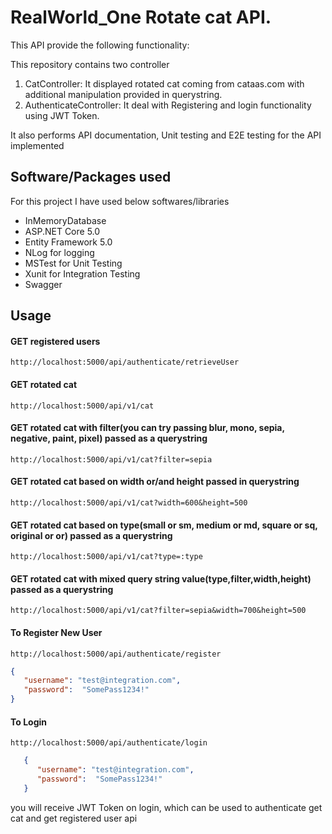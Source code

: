 
# RealWorld_One Rotate cat API.

This API provide the following functionality:

This repository contains two controller
1. CatController: It displayed rotated cat coming from cataas.com with additional manipulation provided in querystring.
 2. AuthenticateController: It deal with Registering and login functionality using JWT Token.

It also performs API documentation, Unit testing and E2E testing for the API implemented

## Software/Packages used
For this project I have used below softwares/libraries

- InMemoryDatabase
- ASP.NET Core 5.0
- Entity Framework 5.0
- NLog for logging
- MSTest for Unit Testing
- Xunit for Integration Testing
- Swagger

## Usage
#### GET registered users
```http://localhost:5000/api/authenticate/retrieveUser```
 
#### GET rotated cat
```http://localhost:5000/api/v1/cat```

#### GET rotated cat with filter(you can try passing blur, mono, sepia, negative, paint, pixel) passed as a querystring
```http://localhost:5000/api/v1/cat?filter=sepia```

#### GET rotated cat based on width or/and height passed in querystring
```http://localhost:5000/api/v1/cat?width=600&height=500```

#### GET rotated cat based on type(small or sm, medium or md, square or sq, original or or) passed as a querystring
```http://localhost:5000/api/v1/cat?type=:type```

#### GET rotated cat with mixed query string value(type,filter,width,height) passed as a querystring
```http://localhost:5000/api/v1/cat?filter=sepia&width=700&height=500```

#### To Register New User
```http://localhost:5000/api/authenticate/register```

```json
{
   "username": "test@integration.com",
   "password":  "SomePass1234!"
}
```

#### To Login
```http://localhost:5000/api/authenticate/login```
```json
   {
      "username": "test@integration.com",
      "password":  "SomePass1234!"
   }
```

you will receive JWT Token on login, which can be used to authenticate 
get cat and get registered user api

